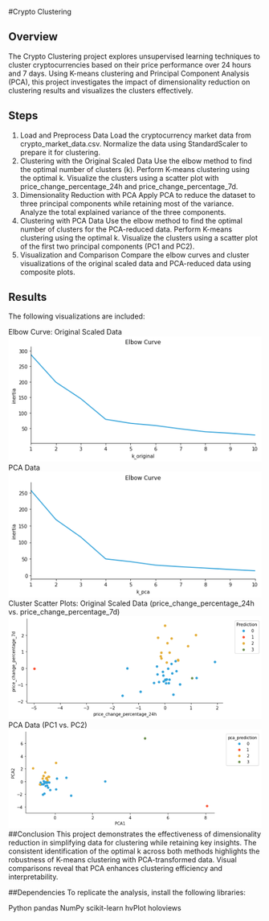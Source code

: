 #Crypto Clustering
## Overview
The Crypto Clustering project explores unsupervised learning techniques to cluster cryptocurrencies based on their price performance over 24 hours and 7 days. Using K-means clustering and Principal Component Analysis (PCA), this project investigates the impact of dimensionality reduction on clustering results and visualizes the clusters effectively.

## Steps
1. Load and Preprocess Data
Load the cryptocurrency market data from crypto_market_data.csv.
Normalize the data using StandardScaler to prepare it for clustering.
2. Clustering with the Original Scaled Data
Use the elbow method to find the optimal number of clusters (k).
Perform K-means clustering using the optimal k.
Visualize the clusters using a scatter plot with price_change_percentage_24h and price_change_percentage_7d.
3. Dimensionality Reduction with PCA
Apply PCA to reduce the dataset to three principal components while retaining most of the variance.
Analyze the total explained variance of the three components.
4. Clustering with PCA Data
Use the elbow method to find the optimal number of clusters for the PCA-reduced data.
Perform K-means clustering using the optimal k.
Visualize the clusters using a scatter plot of the first two principal components (PC1 and PC2).
5. Visualization and Comparison
Compare the elbow curves and cluster visualizations of the original scaled data and PCA-reduced data using composite plots.
## Results
The following visualizations are included:

Elbow Curve:
Original Scaled Data
![elbow_curve](https://github.com/MandeepKaurSohi/CryptoClustering/blob/main/outputs/elbow_curve.png)
PCA Data
![elbow_pca_plot](https://github.com/MandeepKaurSohi/CryptoClustering/blob/main/outputs/elbow_pca_plot.png)
Cluster Scatter Plots:
Original Scaled Data (price_change_percentage_24h vs. price_change_percentage_7d)
![market_scaled_plot](https://github.com/MandeepKaurSohi/CryptoClustering/blob/main/outputs/market_scaled_plot.png)
PCA Data (PC1 vs. PC2)
![market_pca_plot](https://github.com/MandeepKaurSohi/CryptoClustering/blob/main/outputs/market_pca_plot.png)
##Conclusion
This project demonstrates the effectiveness of dimensionality reduction in simplifying data for clustering while retaining key insights. The consistent identification of the optimal k across both methods highlights the robustness of K-means clustering with PCA-transformed data. Visual comparisons reveal that PCA enhances clustering efficiency and interpretability.

##Dependencies
To replicate the analysis, install the following libraries:

Python
pandas
NumPy
scikit-learn
hvPlot
holoviews
